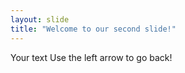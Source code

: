 ---layout: slidetitle: "Welcome to our second slide!"---Your textUse the left arrow to go back!